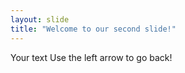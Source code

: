 ---layout: slidetitle: "Welcome to our second slide!"---Your textUse the left arrow to go back!